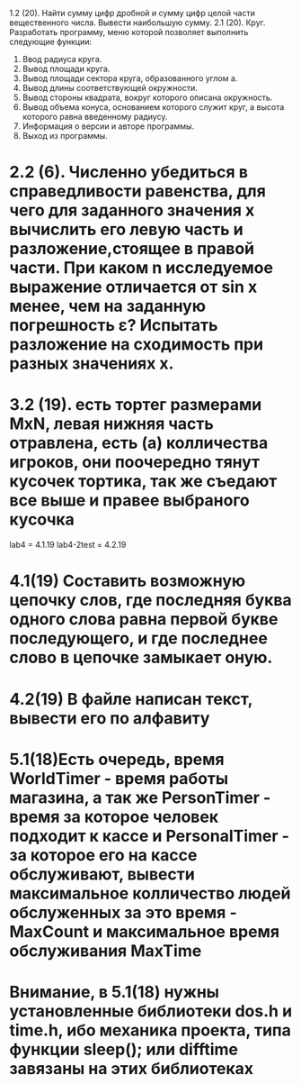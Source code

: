  1.2 (20). Найти сумму цифр дробной и сумму цифр целой части вещественного числа. Вывести наибольшую сумму.
 2.1 (20). Круг. Разработать программу, меню которой позволяет выполнить следующие функции:
1. Ввод радиуса круга.
2. Вывод площади круга.
3. Вывод площади сектора круга, образованного углом a.
4. Вывод длины соответствующей окружности.
5. Вывод стороны квадрата, вокруг которого описана окружность.
6. Вывод объема конуса, основанием которого служит круг, а высота которого равна введенному радиусу.
7. Информация о версии и авторе программы.
8. Выход из программы.
# 2.2 (6). Численно убедиться в справедливости равенства, для чего для заданного значения х вычислить его левую часть и разложение,стоящее в правой части. При каком n исследуемое выражение отличается от sin x менее, чем на заданную погрешность ε? Испытать разложение на сходимость при разных значениях х.
# 3.2 (19). есть тортег размерами MхN, левая нижняя часть отравлена, есть (а) колличества игроков, они поочередно тянут кусочек тортика, так же съедают все выше и правее выбраного кусочка
 lab4 = 4.1.19 lab4-2test = 4.2.19 
# 4.1(19) Составить возможную цепочку слов, где последняя буква одного слова равна первой букве последующего, и где последнее слово в цепочке замыкает оную.
# 4.2(19) В файле написан текст, вывести его по алфавиту 
# 5.1(18)Есть очередь, время WorldTimer - время работы магазина, а так же PersonTimer - время за которое человек подходит к кассе и PersonalTimer - за которое его на кассе обслуживают, вывести максимальное колличество людей обслуженных за это время - MaxCount и максимальное время обслуживания MaxTime 
# Внимание, в 5.1(18) нужны установленные библиотеки dos.h и time.h, ибо механика проекта, типа функции sleep(); или difftime завязаны на этих библиотеках

